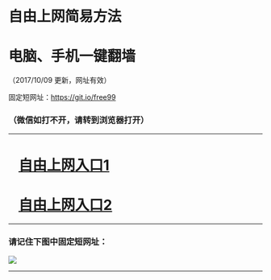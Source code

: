﻿# 自由上网简易方法

# 电脑、手机一键翻墙

（2017/10/09 更新，网址有效）

固定短网址：https://git.io/free99

### （微信如打不开，请转到浏览器打开）


***





# &nbsp;&nbsp; <a href="http://ft191738648.fwq-tz-1001.info/fwqtz01.html?t=10090012022 " target="_blank">自由上网入口1</a>
# &nbsp;&nbsp; <a href="http://ft1640725886.fwq-tz-1002.info/fwqtz02.html?t=10090015540 " target="_blank">自由上网入口2</a>
***

### 请记住下图中固定短网址：

<img src="https://s3-us-west-2.amazonaws.com/fwq-1001/yjfq-20170905okok.png" /> 


***

